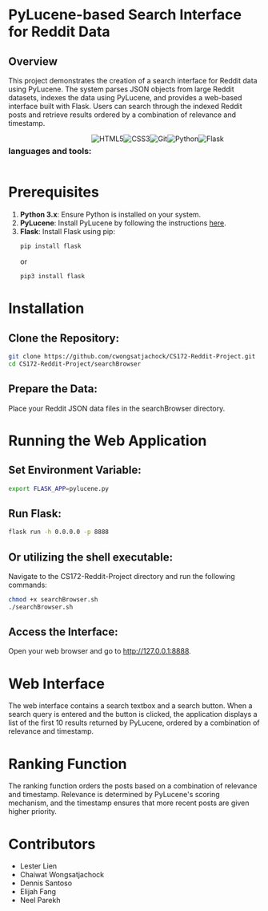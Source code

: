 # PyLucene-based Search Interface for Reddit Data

## Overview

This project demonstrates the creation of a search interface for Reddit data using PyLucene. The system parses JSON objects from large Reddit datasets, indexes the data using PyLucene, and provides a web-based interface built with Flask. Users can search through the indexed Reddit posts and retrieve results ordered by a combination of relevance and timestamp.

<div style="display: flex;"><h3>languages and tools:</h3>
  <img alt="HTML5" src="https://img.shields.io/badge/html5-%23E34F26.svg?style=for-the-badge&logo=html5&logoColor=white"/>
  <img alt="CSS3" src="https://img.shields.io/badge/css3-%231572B6.svg?style=for-the-badge&logo=css3&logoColor=white"/>
  <img alt="Git" src="https://img.shields.io/badge/git%20-%23F05033.svg?&style=for-the-badge&logo=git&logoColor=white"/>
  <img alt="Python" src="https://img.shields.io/badge/python-3670A0?style=for-the-badge&logo=python&logoColor=ffdd54"/>
  <img alt="Flask" src="https://img.shields.io/badge/flask-%23000.svg?style=for-the-badge&logo=flask&logoColor=white"/>

</div>

# Prerequisites

1. **Python 3.x**: Ensure Python is installed on your system.
2. **PyLucene**: Install PyLucene by following the instructions [here](https://lucene.apache.org/pylucene/).
3. **Flask**: Install Flask using pip:
   ```bash
   pip install flask
   ```
   or
   ```bash
   pip3 install flask
   ```
  
# Installation
## Clone the Repository:

```bash
git clone https://github.com/cwongsatjachock/CS172-Reddit-Project.git
cd CS172-Reddit-Project/searchBrowser
```

## Prepare the Data:
Place your Reddit JSON data files in the searchBrowser directory.

# Running the Web Application
## Set Environment Variable:

```bash
export FLASK_APP=pylucene.py
```
## Run Flask:

```bash
flask run -h 0.0.0.0 -p 8888
```

## Or utilizing the shell executable:
Navigate to the CS172-Reddit-Project directory and run the following commands:
```bash
chmod +x searchBrowser.sh
./searchBrowser.sh
```

## Access the Interface:
Open your web browser and go to http://127.0.0.1:8888.

# Web Interface
The web interface contains a search textbox and a search button. When a search query is entered and the button is clicked, the application displays a list of the first 10 results returned by PyLucene, ordered by a combination of relevance and timestamp.

# Ranking Function
The ranking function orders the posts based on a combination of relevance and timestamp. Relevance is determined by PyLucene's scoring mechanism, and the timestamp ensures that more recent posts are given higher priority.

# Contributors
- Lester Lien
- Chaiwat Wongsatjachock
- Dennis Santoso
- Elijah Fang
- Neel Parekh



